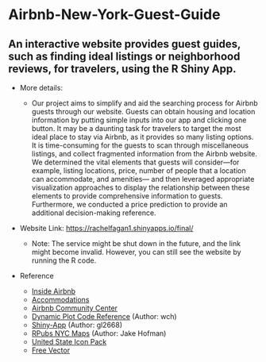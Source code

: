 # Airbnb-New-York-Guest-Guide
## An interactive website provides guest guides, such as finding ideal listings or neighborhood reviews, for travelers, using the R Shiny App.

- More details:
  - Our project aims to simplify and aid the searching process for Airbnb guests through our website. Guests can obtain housing and location information by putting simple  inputs into our app and clicking one button. It may be a daunting task for travelers to target the most ideal place to stay via Airbnb, as it provides so many listing options. It is time-consuming for the guests to scan through miscellaneous listings, and collect fragmented information from the Airbnb website. We determined the vital elements that guests will consider—for example, listing locations, price, number of people that a location can accommodate, and amenities— and then leveraged appropriate visualization approaches to display the relationship between these elements to provide comprehensive information to guests. Furthermore, we conducted a price prediction to provide an additional decision-making reference.  

- Website Link: https://rachelfagan1.shinyapps.io/final/ 
  - Note: The service might be shut down in the future, and the link might become invalid. However, you can still see the website by running the R code.

- Reference
  - [Inside Airbnb](http://insideairbnb.com/get-the-data.html)
  - [Accommodations](http://www.simplysaratravel.com/home/airbnb)
  - [Airbnb Community Center](https://community.withairbnb.com/t5/Help/Guests-seeing-different-prices/td-p/125396)
  - [Dynamic Plot Code Reference](https://gist.github.com/wch/5436415/) (Author: wch)
  - [Shiny-App](https://github.com/gl2668/airbnb_priceR)  (Author: gl2668)
  - [RPubs NYC Maps](https://rpubs.com/jhofman/nycmaps) (Author: Jake Hofman)
  - [United State Icon Pack](https://www.flaticon.com/packs/united-states-4)
  - [Free Vector](https://www.freepik.com/popular-vectors)

